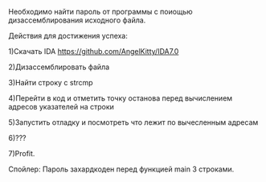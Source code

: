 Необходимо найти пароль от программы с поиощью дизассемблирования исходного файла.

Действия для достижения успеха: 

1)Скачать IDA https://github.com/AngelKitty/IDA7.0

2)Дизассемблировать файла

3)Найти строку с strcmp

4)Перейти в код и отметить точку останова перед вычислением адресов указателей на строки 

5)Запустить отладку и посмотреть что лежит по вычесленным адресам

6)???

7)Profit.

Спойлер: Пароль захардкоден перед функцией main 3 строками. 

